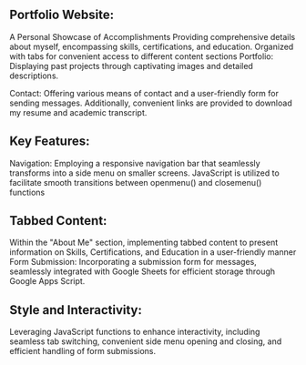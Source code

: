 ## Portfolio Website: 
A Personal Showcase of Accomplishments 
Providing comprehensive details about myself, encompassing skills, certifications, and education. Organized with tabs for convenient access to different content sections
Portfolio: Displaying past projects through captivating images and detailed descriptions.

Contact: Offering various means of contact and a user-friendly form for sending messages. Additionally, convenient links are provided to download my resume and academic transcript.

## Key Features:
Navigation: Employing a responsive navigation bar that seamlessly transforms into a side menu on smaller screens. JavaScript is utilized to facilitate smooth transitions between openmenu() and closemenu() functions

## Tabbed Content: 
Within the "About Me" section, implementing tabbed content to present information on Skills, Certifications, and Education in a user-friendly manner
Form Submission: Incorporating a submission form for messages, seamlessly integrated with Google Sheets for efficient storage through Google Apps Script.

## Style and Interactivity:
Leveraging JavaScript functions to enhance interactivity, including seamless tab switching, convenient side menu opening and closing, and efficient handling of form submissions.

